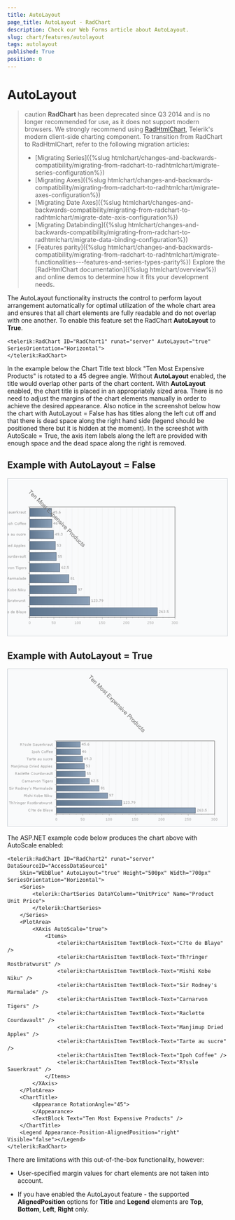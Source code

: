 ```yaml
---
title: AutoLayout
page_title: AutoLayout - RadChart
description: Check our Web Forms article about AutoLayout.
slug: chart/features/autolayout
tags: autolayout
published: True
position: 0
---
```


# AutoLayout

>caution **RadChart** has been deprecated since Q3 2014 and is no longer recommended for use, as it does not support modern browsers. We strongly recommend using [RadHtmlChart](https://www.telerik.com/products/aspnet-ajax/html-chart.aspx), Telerik's modern client-side charting component. 
>To transition from RadChart to RadHtmlChart, refer to the following migration articles:
> - [Migrating Series]({%slug htmlchart/changes-and-backwards-compatibility/migrating-from-radchart-to-radhtmlchart/migrate-series-configuration%})
> - [Migrating Axes]({%slug htmlchart/changes-and-backwards-compatibility/migrating-from-radchart-to-radhtmlchart/migrate-axes-configuration%})
> - [Migrating Date Axes]({%slug htmlchart/changes-and-backwards-compatibility/migrating-from-radchart-to-radhtmlchart/migrate-date-axis-configuration%})
> - [Migrating Databinding]({%slug htmlchart/changes-and-backwards-compatibility/migrating-from-radchart-to-radhtmlchart/migrate-data-binding-configuration%})
> - [Features parity]({%slug htmlchart/changes-and-backwards-compatibility/migrating-from-radchart-to-radhtmlchart/migrate-functionalities---features-and-series-types-parity%})
>Explore the [RadHtmlChart documentation]({%slug htmlchart/overview%}) and online demos to determine how it fits your development needs.

The AutoLayout functionality instructs the control to perform layout arrangement automatically for optimal utilization of the whole chart area and ensures that all chart elements are fully readable and do not overlap with one another. To enable this feature set the RadChart **AutoLayout** to **True**.

````ASP.NET
<telerik:RadChart ID="RadChart1" runat="server" AutoLayout="true" SeriesOrientation="Horizontal">
</telerik:RadChart>
````

In the example below the Chart Title text block "Ten Most Expensive Products" is rotated to a 45 degree angle. Without **AutoLayout** enabled, the title would overlap other parts of the chart content. With **AutoLayout** enabled, the chart title is placed in an appropriately sized area. There is no need to adjust the margins of the chart elements manually in order to achieve the desired appearance. Also notice in the screenshot below how the chart with AutoLayout = False has has titles along the left cut off and that there is dead space along the right hand side (legend should be positioned there but it is hidden at the moment). In the screeshot with AutoScale = True, the axis item labels along the left are provided with enough space and the dead space along the right is removed.

## Example with AutoLayout = False

![](images/radchart-features011.png)

## Example with AutoLayout = True

![](images/radchart-features012.png)

The ASP.NET example code below produces the chart above with AutoScale enabled:

````ASP.NET
<telerik:RadChart ID="RadChart2" runat="server" DataSourceID="AccessDataSource1"
	Skin="WEbBlue" AutoLayout="true" Height="500px" Width="700px" SeriesOrientation="Horizontal">
	<Series>
		<telerik:ChartSeries DataYColumn="UnitPrice" Name="Product Unit Price">
		</telerik:ChartSeries>
	</Series>
	<PlotArea>
		<XAxis AutoScale="true">
			<Items>
				<telerik:ChartAxisItem TextBlock-Text="C?te de Blaye" />
				<telerik:ChartAxisItem TextBlock-Text="Th?ringer Rostbratwurst" />
				<telerik:ChartAxisItem TextBlock-Text="Mishi Kobe Niku" />
				<telerik:ChartAxisItem TextBlock-Text="Sir Rodney's Marmalade" />
				<telerik:ChartAxisItem TextBlock-Text="Carnarvon Tigers" />
				<telerik:ChartAxisItem TextBlock-Text="Raclette Courdavault" />
				<telerik:ChartAxisItem TextBlock-Text="Manjimup Dried Apples" />
				<telerik:ChartAxisItem TextBlock-Text="Tarte au sucre" />
				<telerik:ChartAxisItem TextBlock-Text="Ipoh Coffee" />
				<telerik:ChartAxisItem TextBlock-Text="R?ssle Sauerkraut" />
			</Items>
		</XAxis>
	</PlotArea>
	<ChartTitle>
		<Appearance RotationAngle="45">
		</Appearance>
		<TextBlock Text="Ten Most Expensive Products" />
	</ChartTitle>
	<Legend Appearance-Position-AlignedPosition="right" Visible="false"></Legend>
</telerik:RadChart>
````

There are limitations with this out-of-the-box functionality, however:

* User-specified margin values for chart elements are not taken into account.

* If you have enabled the AutoLayout feature - the supported **AlignedPosition** options for **Title** and **Legend** elements are **Top**, **Bottom**, **Left**, **Right** only.
